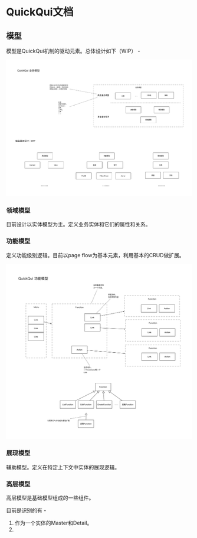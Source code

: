 # QuickQui文档

## 模型
模型是QuickQui机制的驱动元素。总体设计如下（WIP） -

![QuickQui 业务模型](./QuickQui%20业务模型.png)

### 领域模型

目前设计以实体模型为主。定义业务实体和它们的属性和关系。


### 功能模型

定义功能级别逻辑。目前以page flow为基本元素，利用基本的CRUD做扩展。

![QuickQui 功能模型](./QuickQui%20功能模型.png)


### 展现模型

辅助模型。定义在特定上下文中实体的展现逻辑。

### 高层模型

高层模型是基础模型组成的一些组件。

目前是识别的有 - 

1. 作为一个实体的Master和Detail。
1. 
